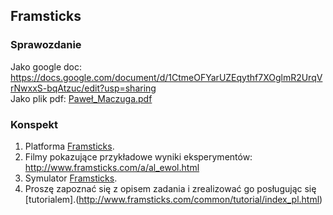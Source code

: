 ## Framsticks

### Sprawozdanie
Jako google doc: https://docs.google.com/document/d/1CtmeOFYarUZEqythf7XOglmR2UrqVrNwxxS-bqAtzuc/edit?usp=sharing  
Jako plik pdf: [Paweł_Maczuga.pdf](Paweł_Maczuga.pdf)

### Konspekt
1. Platforma [Framsticks](http://www.framsticks.com/).
2. Filmy pokazujące przykładowe wyniki eksperymentów: http://www.framsticks.com/a/al_ewol.html
3. Symulator [Framsticks](http://www.framsticks.com/files/apps/Framsticks.zip).
4. Proszę zapoznać się z opisem zadania i zrealizować go posługując się [tutorialem].(http://www.framsticks.com/common/tutorial/index_pl.html)
